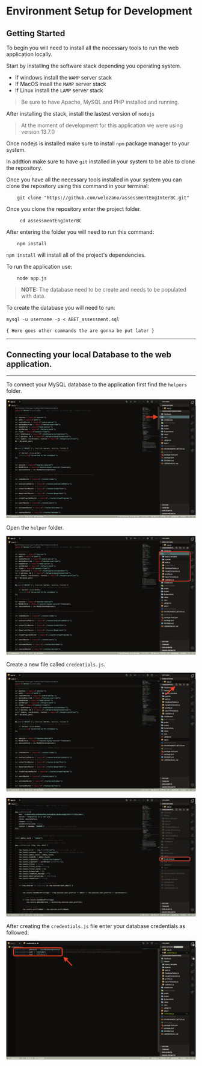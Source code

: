 # Environment Setup for Development

## Getting Started

To begin you will need to install all the necessary tools to run the web application locally.

Start by installing the software stack depending you operating system. 

- If windows install the `WAMP` server stack
- If MacOS insall the `MAMP` server stack
- If Linux install the `LAMP` server stack

> Be sure to have Apache, MySQL and PHP installed and running.

After installing the stack, install the lastest version of `nodejs`

> At the moment of development for this application we were using version 13.7.0 

Once nodejs is installed make sure to install `npm` package manager to your system.

In addtion make sure to have `git` installed in your system to be able to clone the repository.

Once you have all the necessary tools installed in your system you can clone the repository using this command in your terminal:

```  
    git clone "https://github.com/welozano/assessmentEngInterBC.git"
```

Once you clone the repository enter the project folder.


```
     cd assessmentEngInterBC
```

After entering the folder you will need to run this command:

```
    npm install
```

`npm install` will install all of the project's dependencies.

To run the application use:

```
    node app.js
```

> **NOTE:** The database need to be create and needs to be populated with data. 

To create the database you will need to run:

``` 
mysql -u username -p < ABET_assessment.sql
```

```
{ Here goes other commands the are gonna be put later }
```

---

## Connecting your local Database to the web application.

----

To connect your MySQL database to the application first find the `helpers` folder.

![Alt Text](/Screenshots/SetUp/dbConnection/helperFolder.png)

Open the `helper` folder.

![Alt Text](/Screenshots/SetUp/dbConnection/helperOpen.png)

Create a new file called `credentials.js`. 

![Alt Text](/Screenshots/SetUp/dbConnection/helperNewfile.png)

![Alt Text](/Screenshots/SetUp/dbConnection/helperCredentials.png)

After creating the `credentials.js` file enter your database credentials as followed:

![Alt Text](/Screenshots/SetUp/dbConnection/credentialsInfo.png)
